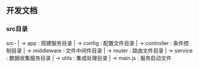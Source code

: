 ## 开发文档

### src目录
src-
    | -> app : 搭建服务目录
    | -> config : 配置文件目录
    | -> controller : 条件控制目录
    | -> middleware : 文件中间件目录
    | -> router : 路由文件目录
    | -> service : 数据收集服务目录
    | -> utils : 集成处理目录
    | -> main.js : 服务启动文件